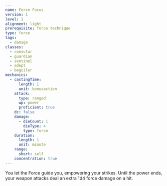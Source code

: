 ```yaml
---
name: Force Focus
version: 1
level: 1
alignment: light
prerequisite: force technique
type: force
tags:
  - damage
classes:
  - consular
  - guardian
  - sentinel
  - adept
  - beguiler
mechanics:
  - castingTime:
      length: 1
      unit: bonusaction
    attack:
      type: ranged
      wp: power
      proficient: true
    dc: false
    damage:
      - dieCount: 1
        dieType: 4
        type: force
    duration:
      length: 1
      unit: minute
    range:
      short: self
    concentration: true
---
```

You let the Force guide you, empowering your strikes. Until the power ends, your weapon attacks deal an extra 1d4 force damage on a hit.
    